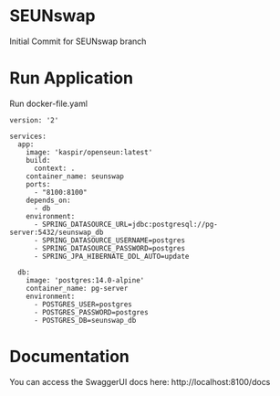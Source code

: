 # SEUNswap
Initial Commit for SEUNswap branch

# Run Application

Run docker-file.yaml

```
version: '2'

services:
  app:
    image: 'kaspir/openseun:latest'
    build:
      context: .
    container_name: seunswap
    ports:
      - "8100:8100"
    depends_on:
      - db
    environment:
      - SPRING_DATASOURCE_URL=jdbc:postgresql://pg-server:5432/seunswap_db
      - SPRING_DATASOURCE_USERNAME=postgres
      - SPRING_DATASOURCE_PASSWORD=postgres
      - SPRING_JPA_HIBERNATE_DDL_AUTO=update

  db:
    image: 'postgres:14.0-alpine'
    container_name: pg-server
    environment:
      - POSTGRES_USER=postgres
      - POSTGRES_PASSWORD=postgres
      - POSTGRES_DB=seunswap_db
```

# Documentation

You can access the SwaggerUI docs here: http://localhost:8100/docs
